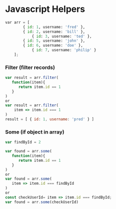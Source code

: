 
# Javascript Helpers
```python
var arr = [
	    { id: 1, username: 'fred' }, 
	    { id: 2, username: 'bill' }, 
            { id: 3, username: 'ted' },
	    { id: 5, username: 'john' }, 
	    { id: 6, username: 'doe' }, 
            { id: 7, username: 'philip' }            
	];
```
### Filter (filter records)
```javascript
var result = arr.filter(
   function(item){
      return item.id == 1
   }
)
or
var result = arr.filter(
    item => item.id === 1
)
result = [ { id: 1, username: 'pred' } ]
```
### Some (if object in array)
```javascript
var findById = 2

var found = arr.some(
   function(item){
      return item.id == 1
   }
)
or
var found = arr.some(
   item => item.id === findById
)
or 
const checkUserId= item => item.id === findById;
var found = arr.some(checkUserId)
```

```
```
### 

